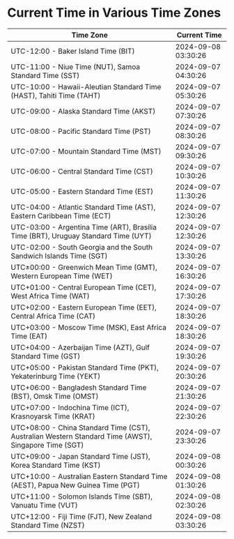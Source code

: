 # Current Time in Various Time Zones

| Time Zone | Current Time |
|-----------|--------------|
| UTC-12:00 - Baker Island Time (BIT) | 2024-09-08 03:30:26 |
| UTC-11:00 - Niue Time (NUT), Samoa Standard Time (SST) | 2024-09-07 04:30:26 |
| UTC-10:00 - Hawaii-Aleutian Standard Time (HAST), Tahiti Time (TAHT) | 2024-09-07 05:30:26 |
| UTC-09:00 - Alaska Standard Time (AKST) | 2024-09-07 07:30:26 |
| UTC-08:00 - Pacific Standard Time (PST) | 2024-09-07 08:30:26 |
| UTC-07:00 - Mountain Standard Time (MST) | 2024-09-07 09:30:26 |
| UTC-06:00 - Central Standard Time (CST) | 2024-09-07 10:30:26 |
| UTC-05:00 - Eastern Standard Time (EST) | 2024-09-07 11:30:26 |
| UTC-04:00 - Atlantic Standard Time (AST), Eastern Caribbean Time (ECT) | 2024-09-07 12:30:26 |
| UTC-03:00 - Argentina Time (ART), Brasília Time (BRT), Uruguay Standard Time (UYT) | 2024-09-07 12:30:26 |
| UTC-02:00 - South Georgia and the South Sandwich Islands Time (SGT) | 2024-09-07 13:30:26 |
| UTC±00:00 - Greenwich Mean Time (GMT), Western European Time (WET) | 2024-09-07 16:30:26 |
| UTC+01:00 - Central European Time (CET), West Africa Time (WAT) | 2024-09-07 17:30:26 |
| UTC+02:00 - Eastern European Time (EET), Central Africa Time (CAT) | 2024-09-07 18:30:26 |
| UTC+03:00 - Moscow Time (MSK), East Africa Time (EAT) | 2024-09-07 18:30:26 |
| UTC+04:00 - Azerbaijan Time (AZT), Gulf Standard Time (GST) | 2024-09-07 19:30:26 |
| UTC+05:00 - Pakistan Standard Time (PKT), Yekaterinburg Time (YEKT) | 2024-09-07 20:30:26 |
| UTC+06:00 - Bangladesh Standard Time (BST), Omsk Time (OMST) | 2024-09-07 21:30:26 |
| UTC+07:00 - Indochina Time (ICT), Krasnoyarsk Time (KRAT) | 2024-09-07 22:30:26 |
| UTC+08:00 - China Standard Time (CST), Australian Western Standard Time (AWST), Singapore Time (SGT) | 2024-09-07 23:30:26 |
| UTC+09:00 - Japan Standard Time (JST), Korea Standard Time (KST) | 2024-09-08 00:30:26 |
| UTC+10:00 - Australian Eastern Standard Time (AEST), Papua New Guinea Time (PGT) | 2024-09-08 01:30:26 |
| UTC+11:00 - Solomon Islands Time (SBT), Vanuatu Time (VUT) | 2024-09-08 02:30:26 |
| UTC+12:00 - Fiji Time (FJT), New Zealand Standard Time (NZST) | 2024-09-08 03:30:26 |
